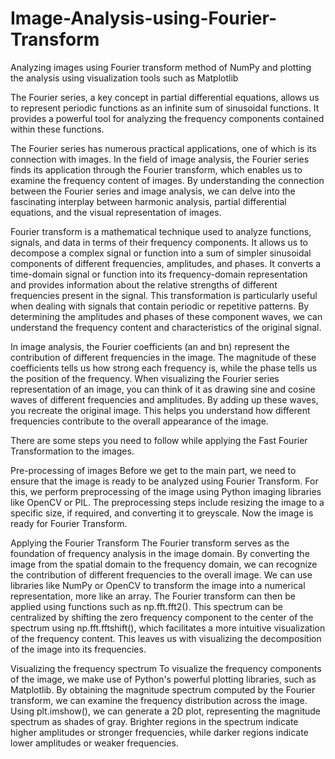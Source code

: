 # Image-Analysis-using-Fourier-Transform
Analyzing images using Fourier transform method of NumPy and plotting the analysis using visualization tools such as Matplotlib

The Fourier series, a key concept in partial differential equations, allows us to represent periodic functions as an infinite sum of sinusoidal functions. It provides a powerful tool for analyzing the frequency components contained within these functions. 

The Fourier series has numerous practical applications, one of which is its connection with images. In the field of image analysis, the Fourier series finds its application through the Fourier transform, which enables us to examine the frequency content of images. By understanding the connection between the Fourier series and image analysis, we can delve into the fascinating interplay between harmonic analysis, partial differential equations, and the visual representation of images.

Fourier transform is a mathematical technique used to analyze functions, signals, and data in terms of their frequency components. It allows us to decompose a complex signal or function into a sum of simpler sinusoidal components of different frequencies, amplitudes, and phases. It converts a time-domain signal or function into its frequency-domain representation and provides information about the relative strengths of different frequencies present in the signal. This transformation is particularly useful when dealing with signals that contain periodic or repetitive patterns. By determining the amplitudes and phases of these component waves, we can understand the frequency content and characteristics of the original signal.

In image analysis, the Fourier coefficients (an and bn) represent the contribution of different frequencies in the image. The magnitude of these coefficients tells us how strong each frequency is, while the phase tells us the position of the frequency. When visualizing the Fourier series representation of an image, you can think of it as drawing sine and cosine waves of different frequencies and amplitudes. By adding up these waves, you recreate the original image. This helps you understand how different frequencies contribute to the overall appearance of the image.

There are some steps you need to follow while applying the Fast Fourier Transformation to the images.

Pre-processing of images
Before we get to the main part, we need to ensure that the image is ready to be analyzed using Fourier Transform. For this, we perform preprocessing of the image using Python imaging libraries like OpenCV or PIL. The preprocessing steps include resizing the image to a specific size, if required, and converting it to greyscale. Now the image is ready for Fourier Transform.


Applying the Fourier Transform
The Fourier transform serves as the foundation of frequency analysis in the image domain. By converting the image from the spatial domain to the frequency domain, we can recognize the contribution of different frequencies to the overall image. We can use libraries like NumPy or OpenCV to transform the image into a numerical representation, more like an array. The Fourier transform can then be applied using functions such as np.fft.fft2(). This spectrum can be centralized by shifting the zero frequency component to the center of the spectrum using np.fft.fftshift(), which facilitates a more intuitive visualization of the frequency content. This leaves us with visualizing the decomposition of the image into its frequencies.


Visualizing the frequency spectrum
To visualize the frequency components of the image, we make use of Python's powerful plotting libraries, such as Matplotlib. By obtaining the magnitude spectrum computed by the Fourier transform, we can examine the frequency distribution across the image. Using plt.imshow(), we can generate a 2D plot, representing the magnitude spectrum as shades of gray. Brighter regions in the spectrum indicate higher amplitudes or stronger frequencies, while darker regions indicate lower amplitudes or weaker frequencies.
